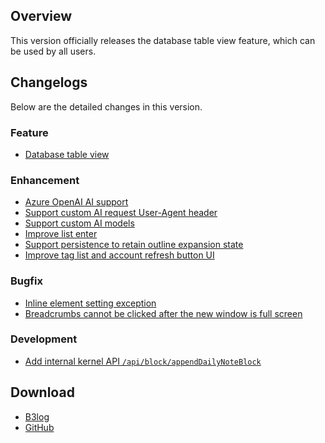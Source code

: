 ## Overview

This version officially releases the database table view feature, which can be used by all users.

## Changelogs

Below are the detailed changes in this version.

### Feature

* [Database table view](https://github.com/siyuan-note/siyuan/issues/2829)

### Enhancement

* [Azure OpenAI AI support](https://github.com/siyuan-note/siyuan/issues/8095)
* [Support custom AI request User-Agent header](https://github.com/siyuan-note/siyuan/issues/10351)
* [Support custom AI models](https://github.com/siyuan-note/siyuan/issues/10355)
* [Improve list enter](https://github.com/siyuan-note/siyuan/issues/10359)
* [Support persistence to retain outline expansion state](https://github.com/siyuan-note/siyuan/issues/10365)
* [Improve tag list and account refresh button UI](https://github.com/siyuan-note/siyuan/issues/10371)

### Bugfix

* [Inline element setting exception](https://github.com/siyuan-note/siyuan/issues/10357)
* [Breadcrumbs cannot be clicked after the new window is full screen](https://github.com/siyuan-note/siyuan/issues/10369)

### Development

* [Add internal kernel API `/api/block/appendDailyNoteBlock`](https://github.com/siyuan-note/siyuan/issues/10368)

## Download

* [B3log](https://b3log.org/siyuan/en/download.html)
* [GitHub](https://github.com/siyuan-note/siyuan/releases)
